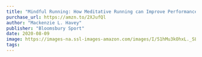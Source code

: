 ```yaml
---
title: "Mindful Running: How Meditative Running can Improve Performance and Make you a Happier, More Fulfilled Person"
purchase_url: https://amzn.to/2XJufQl
author: "Mackenzie L. Havey"
publisher: "Bloomsbury Sport"
date: 2020-08-09
image: https://images-na.ssl-images-amazon.com/images/I/51hMu3kOhxL._SL75_.jpg
tags:
---
```


